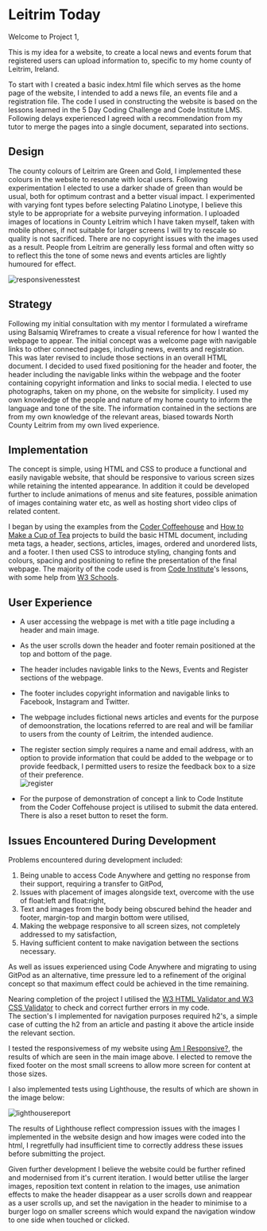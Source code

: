 # Leitrim Today

Welcome to Project 1,

This is my idea for a website, to create a local news and events forum that registered users can upload information to, specific to my home county of Leitrim, Ireland. 

To start with I created a basic index.html file which serves as the home page of the website, I intended to add a news file, an events file and a registration file. The code I used in constructing the website is based on the lessons learned in the 5 Day Coding Challenge and Code Institute LMS. Following delays experienced I agreed with a recommendation from my tutor to merge the pages into a single document, separated into sections.  

## Design  
The county colours of Leitrim are Green and Gold, I implemented these colours in the website to resonate with local users. Following experimentation I elected to use a darker shade of green than would be usual, both for optimum contrast and a better visual impact. I experimented with varying font types before selecting Palatino Linotype, I believe this style to be appropriate for a website purveying information. I uploaded images of locations in County Leitrim which I have taken myself, taken with mobile phones, if not suitable for larger screens I will try to rescale so quality is not sacrificed. There are no copyright issues with the images used as a result. People from Leitrim are generally less formal and often witty so to reflect this the tone of some news and events articles are lightly humoured for effect.  

![responsivenesstest](https://github.com/Shea-Kelly/leitrim-today/assets/136702564/191e67a7-6bca-4d70-9542-8500c2211e69)

## Strategy  
Following my initial consultation with my mentor I formulated a wireframe using Balsamiq Wireframes to create a visual reference for how I wanted the webpage to appear. The initial concept was a welcome page with navigable links to other connected pages, including news, events and registration. This was later revised to include those sections in an overall HTML document. I decided to used fixed positioning for the header and footer, the header including the navigable links within the webpage and the footer containing copyright information and links to social media. I elected to use photographs, taken on my phone, on the website for simplicity. I used my own knowledge of the people and nature of my home county to inform the language and tone of the site. The information contained in the sections are from my own knowledge of the relevant areas, biased towards North County Leitrim from my own lived experience.

## Implementation  
The concept is simple, using HTML and CSS to produce a functional and easily navigable website, that should be responsive to various screen sizes while retaining the intented appearance. In addition it could be developed further to include animations of menus and site features, possible animation of images containing water etc, as well as hosting short video clips of related content.  

I began by using the examples from the [Coder Coffeehouse](https://learn.codeinstitute.net/courses/course-v1:CodeInstitute+LRR101+2021_T1/courseware/b4e5b2c91d0a4ee3bb24fac71811b23f/fb53b5df2fbd47f183297ff8c93040c1/) and [How to Make a Cup of Tea](https://learn.codeinstitute.net/courses/course-v1:CodeInstitute+AACC+2021/courseware/7dcccde95af649d0a9dcd8a1aaad1e96/d1cbc2d2b2b54a24b18923471613764a/) projects to build the basic HTML document, including meta tags, a header, sections, articles, images, ordered and unordered lists, and a footer. I then used CSS to introduce styling, changing fonts and colours, spacing and positioning to refine the presentation of the final webpage. The majority of the code used is from [Code Institute](https://learn.codeinstitute.net/dashboard)'s lessons, with some help from [W3 Schools](https://www.w3schools.com/).  

## User Experience  

* A user accessing the webpage is met with a title page including a header and main image.  
* As the user scrolls down the header and footer remain positioned at the top and bottom of the page.  
* The header includes navigable links to the News, Events and Register sections of the webpage.  
* The footer includes copyright information and navigable links to Facebook, Instagram and Twitter.  
* The webpage includes fictional news articles and events for the purpose of demoonstration, the locations referred to are real and will be familiar to users from the county of Leitrim, the intended audience.  
* The register section simply requires a name and email address, with an option to provide information that could be added to the webpage or to provide feedback, I permitted users to resize the feedback box to a size of their preference.  
 ![register](https://github.com/Shea-Kelly/leitrim-today/assets/136702564/540996ee-b215-4d21-a166-5ab6dc6f6dfe)

* For the purpose of demonstration of concept a link to Code Institute from the Coder Coffehouse project is utilised to submit the data entered. There is also a reset button to reset the form.  

## Issues Encountered During Development  

Problems encountered during development included:  
1. Being unable to access Code Anywhere and getting no response from their support, requiring a transfer to GitPod,  
2. Issues with placement of images alongside text, overcome with the use of float:left and float:right,  
3. Text and images from the body being obscured behind the header and footer, margin-top and margin bottom were utilised,  
4. Making the webpage responsive to all screen sizes, not completely addressed to my satisfaction, 
5. Having sufficient content to make navigation between the sections necessary.  

As well as issues experienced using Code Anywhere and migrating to using GitPod as an alternative, time pressure led to a refinement of the original concept so that maximum effect could be achieved in the time remaining.

Nearing completion of the project I utilised the [W3 HTML Validator and W3 CSS Validator](https://www.w3.org/developers/tools/) to check and correct further errors in my code.  
The section's I implemented for navigation purposes required h2's, a simple case of cutting the h2 from an article and pasting it above the article inside the relevant section.  
  
I tested the responsivemess of my website using [Am I Responsive?](http://ami.responsivedesign.is/), the results of which are seen in the main image above. I elected to remove the fixed footer on the most small screens to allow more screen for content at those sizes.  
  
I also implemented tests using Lighthouse, the results of which are shown in the image below:  

![lighthousereport](https://github.com/Shea-Kelly/leitrim-today/assets/136702564/3eceb863-a693-4777-ad9e-512ef553c100)  
  
The results of Lighthouse reflect compression issues with the images I implemented in the website design and how images were coded into the html, I regretfully had insufficient time to correctly address these issues before submitting the project.  
  
Given further development I believe the website could be further refined and modernised from it's current iteration. I would better utilise the larger images, reposition text content in relation to the images, use animation effects to make the header disappear as a user scrolls down and reappear as a user scrolls up, and set the navigation in the header to minimise to a burger logo on smaller screens which would expand the navigation window to one side when touched or clicked.
